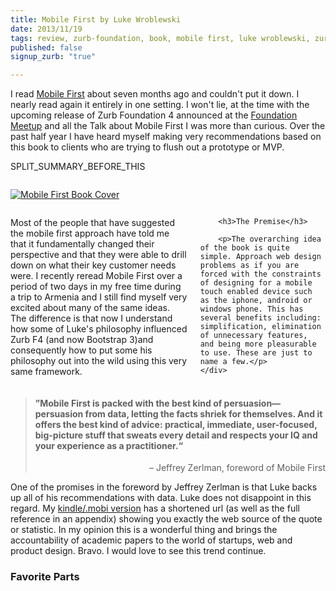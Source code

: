 ```yaml
---
title: Mobile First by Luke Wroblewski
date: 2013/11/19
tags: review, zurb-foundation, book, mobile first, luke wroblewski, zurb foundation, responsive web design, web design, mobile
published: false
signup_zurb: "true"

---
```



I read [Mobile First](http://www.amazon.com/gp/product/1937557022/ref=as_li_qf_sp_asin_tl?ie=UTF8&camp=1789&creative=9325&creativeASIN=1937557022&linkCode=as2&tag=manocom-20) about seven months ago and couldn't put it down. I nearly read again it entirely in one setting. I won't lie, at the time with the upcoming release of Zurb Foundation 4 announced at the [Foundation Meetup](/blog/zurb-foundation-4-awesome-2/) and all the Talk about Mobile First I was more than curious. Over the past half year I have heard myself making very  recommendations based on this book to clients who are trying to flush out a prototype or MVP.

SPLIT\_SUMMARY\_BEFORE\_THIS

<div class="row">
	<div class="small-8 small-centered large-4 large-uncentered columns push-8">
		<p>
			<a href="http://www.amazon.com/gp/product/1937557022/ref=as_li_qf_sp_asin_tl?ie=UTF8&camp=1789&creative=9325&creativeASIN=1937557022&linkCode=as2&tag=manocom-20"><img src="/images/blog/2013/review-mobile-first/mobile-first-cover.png" alt="Mobile First Book Cover"></a>
		</p>
	</div>
	<div class="large-8 columns pull-4">
		<p>Most of the people that have suggested the mobile first approach have told me that it fundamentally changed their perspective and that they were able to drill down on what their key customer needs were. I recently reread Mobile First over a period of two days in my free time during a trip to Armenia and I still find myself very excited about many of the same ideas. The difference is that now I  understand how some of Luke's philosophy influenced Zurb F4 (and now Bootstrap 3)and consequently how to put some his philosophy out into the wild using this very same framework.</p>

		<h3>The Premise</h3>

		<p>The overarching idea of the book is quite simple. Approach web design problems as if you are forced with the constraints of designing for a mobile touch enabled device such as the iphone, android or windows phone. This has several benefits including: simplification, elimination of unnecessary features, and being more pleasurable to use. These are just to name a few.</p>
	</div>
</div>

<blockquote class="panel callout" cite="http://www.abookapart.com/products/mobile-first">
	<h4>&rdquo;Mobile First is packed with the best kind of persuasion&mdash;persuasion from data, letting the facts shriek for themselves. And it offers the best kind of advice: practical, immediate, user-focused, big-picture stuff that sweats every detail and respects your IQ and your experience as a practitioner.&ldquo;
</h4>
<p align="right">&ndash; Jeffrey Zerlman, foreword of Mobile First</p>
</blockquote>



One of the promises in the foreword by Jeffrey Zerlman is that Luke backs up all of his recommendations with data. Luke does not disappoint in this regard. My [kindle/.mobi version](http://www.abookapart.com/products/mobile-first) has a shortened url (as well as the full reference in an appendix) showing you exactly the web source of the quote or statistic. In my opinion this is a wonderful thing and brings the accountability of academic papers to the world of startups, web and product design. Bravo. I would love to see this trend continue.

### Favorite Parts



